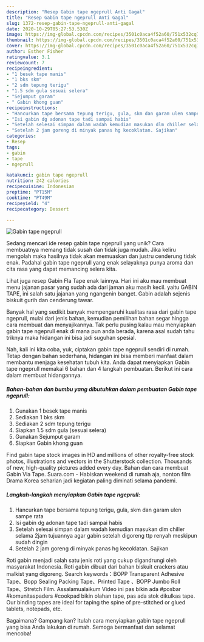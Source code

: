 ```yaml
---
description: "Resep Gabin tape ngeprull Anti Gagal"
title: "Resep Gabin tape ngeprull Anti Gagal"
slug: 1372-resep-gabin-tape-ngeprull-anti-gagal
date: 2020-10-29T05:27:53.530Z
image: https://img-global.cpcdn.com/recipes/3501c0aca4f52a60/751x532cq70/gabin-tape-ngeprull-foto-resep-utama.jpg
thumbnail: https://img-global.cpcdn.com/recipes/3501c0aca4f52a60/751x532cq70/gabin-tape-ngeprull-foto-resep-utama.jpg
cover: https://img-global.cpcdn.com/recipes/3501c0aca4f52a60/751x532cq70/gabin-tape-ngeprull-foto-resep-utama.jpg
author: Esther Fisher
ratingvalue: 3.1
reviewcount: 7
recipeingredient:
- "1 besek tape manis"
- "1 bks skm"
- "2 sdm tepung terigu"
- "1.5 sdm gula sesuai selera"
- "Sejumput garam"
- " Gabin khong guan"
recipeinstructions:
- "Hancurkan tape bersama tepung terigu, gula, skm dan garam ulen sampe rata"
- "Isi gabin dg adonan tape tadi sampai habis"
- "Setelah selesai simpan dalam wadah kemudian masukan dlm chiller selama 2jam tujuannya agar gabin setelah digoreng ttp renyah meskipun sudah dingin"
- "Setelah 2 jam goreng di minyak panas hg kecoklatan. Sajikan"
categories:
- Resep
tags:
- gabin
- tape
- ngeprull

katakunci: gabin tape ngeprull 
nutrition: 242 calories
recipecuisine: Indonesian
preptime: "PT15M"
cooktime: "PT49M"
recipeyield: "4"
recipecategory: Dessert

---
```



![Gabin tape ngeprull](https://img-global.cpcdn.com/recipes/3501c0aca4f52a60/751x532cq70/gabin-tape-ngeprull-foto-resep-utama.jpg)

Sedang mencari ide resep gabin tape ngeprull yang unik? Cara membuatnya memang tidak susah dan tidak juga mudah. Jika keliru mengolah maka hasilnya tidak akan memuaskan dan justru cenderung tidak enak. Padahal gabin tape ngeprull yang enak selayaknya punya aroma dan cita rasa yang dapat memancing selera kita.

Lihat juga resep Gabin Fla Tape enak lainnya. Hari ini aku mau membuat menu jajanan pasar yang sudah ada dari jaman aku masih kecil. yaitu GABIN TAPE, ini salah satu jajanan yang ngangenin banget. Gabin adalah sejenis biskuit gurih dan cenderung tawar.

Banyak hal yang sedikit banyak mempengaruhi kualitas rasa dari gabin tape ngeprull, mulai dari jenis bahan, kemudian pemilihan bahan segar hingga cara membuat dan menyajikannya. Tak perlu pusing kalau mau menyiapkan gabin tape ngeprull enak di mana pun anda berada, karena asal sudah tahu triknya maka hidangan ini bisa jadi suguhan spesial.


Nah, kali ini kita coba, yuk, ciptakan gabin tape ngeprull sendiri di rumah. Tetap dengan bahan sederhana, hidangan ini bisa memberi manfaat dalam membantu menjaga kesehatan tubuh kita. Anda dapat menyiapkan Gabin tape ngeprull memakai 6 bahan dan 4 langkah pembuatan. Berikut ini cara dalam membuat hidangannya.

<!--inarticleads1-->

##### Bahan-bahan dan bumbu yang dibutuhkan dalam pembuatan Gabin tape ngeprull:

1. Gunakan 1 besek tape manis
1. Sediakan 1 bks skm
1. Sediakan 2 sdm tepung terigu
1. Siapkan 1.5 sdm gula (sesuai selera)
1. Gunakan Sejumput garam
1. Siapkan  Gabin khong guan


Find gabin tape stock images in HD and millions of other royalty-free stock photos, illustrations and vectors in the Shutterstock collection. Thousands of new, high-quality pictures added every day. Bahan dan cara membuat Gabin Vla Tape. Suara.com - Habiskan weekend di rumah aja, nonton film Drama Korea seharian jadi kegiatan paling diminati selama pandemi. 

<!--inarticleads2-->

##### Langkah-langkah menyiapkan Gabin tape ngeprull:

1. Hancurkan tape bersama tepung terigu, gula, skm dan garam ulen sampe rata
1. Isi gabin dg adonan tape tadi sampai habis
1. Setelah selesai simpan dalam wadah kemudian masukan dlm chiller selama 2jam tujuannya agar gabin setelah digoreng ttp renyah meskipun sudah dingin
1. Setelah 2 jam goreng di minyak panas hg kecoklatan. Sajikan


Roti gabin menjadi salah satu jenis roti yang cukup digandrungi oleh masyarakat Indonesia. Roti gabin dibuat dari bahan biskuit crackers atau malkist yang digoreng. Search keywords：BOPP Transparent Adhesive Tape、Bopp Sealing Packing Tape、Printed Tape 、BOPP Jumbo Roll Tape、Stretch Film. Assalamualaikum Video ini pas bikin ada #posbar #komunitaspaders #cookpad bikin olahan tape, pas ada stok dikulkas tape. Our binding tapes are ideal for taping the spine of pre-stitched or glued tablets, notepads, etc. 

Bagaimana? Gampang kan? Itulah cara menyiapkan gabin tape ngeprull yang bisa Anda lakukan di rumah. Semoga bermanfaat dan selamat mencoba!
